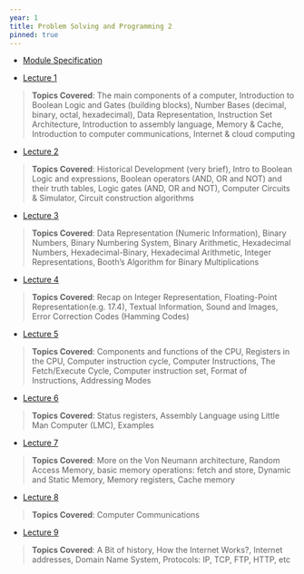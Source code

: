 ```yaml
---
year: 1
title: Problem Solving and Programming 2
pinned: true
---
```

- [Module Specification](https://drive.google.com/file/d/1Nltmtwdgucc5X1EFT9WJ3cSTzwxtx43F/view?usp=sharing)

- [Lecture 1](https://drive.google.com/file/d/1CCQzQUoGnI-YCbKmExMnNo-1uYJa1bpn/view?usp=sharing)
> **Topics Covered**: The main components of a computer, Introduction to Boolean Logic and Gates (building blocks), Number Bases (decimal, binary, octal, hexadecimal), Data Representation, Instruction Set Architecture, Introduction to assembly language, Memory & Cache, Introduction to computer communications, Internet & cloud computing

- [Lecture 2](https://drive.google.com/file/d/1D4BQpCcake1s1UQkBVkyO5ueGppDQWRk/view?usp=sharing)
> **Topics Covered**: Historical Development (very brief), Intro to Boolean Logic and expressions, Boolean operators (AND, OR and NOT) and their truth tables, Logic gates (AND, OR and NOT), Computer Circuits & Simulator, Circuit construction algorithms

- [Lecture 3](https://drive.google.com/file/d/12DUgO1y3rRxzEUyB1HonRV21mEY8DGKE/view?usp=sharing)
> **Topics Covered**: Data Representation (Numeric Information), Binary Numbers, Binary Numbering System, Binary Arithmetic, Hexadecimal Numbers, Hexadecimal-Binary, Hexadecimal Arithmetic, Integer Representations, Booth’s Algorithm for Binary Multiplications

- [Lecture 4](https://drive.google.com/file/d/1viy3YMinTLiTxqIhaTgSNy67_Nz3mXm0/view?usp=sharing)
> **Topics Covered**: Recap on Integer Representation, Floating-Point Representation(e.g. 17.4), Textual Information, Sound and Images, Error Correction Codes (Hamming Codes)

- [Lecture 5](https://drive.google.com/file/d/1U73dIx2n538tZaNDpBv_mmPrL2LwLHts/view?usp=sharing)
> **Topics Covered**: Components and functions of the CPU, Registers in the CPU, Computer instruction cycle, Computer Instructions, The Fetch/Execute Cycle, Computer instruction set, Format of Instructions, Addressing Modes

- [Lecture 6](https://drive.google.com/file/d/10roALv4lOrkvb1LUkktK6v-YBDqVN9E7/view?usp=sharing)
> **Topics Covered**: Status registers, Assembly Language using Little Man Computer (LMC), Examples

- [Lecture 7](https://drive.google.com/file/d/1DXNKKsOH000I-uE7g6NLH67o_k1XTzwO/view?usp=sharing)
> **Topics Covered**: More on the Von Neumann architecture, Random Access Memory, basic memory operations: fetch and store, Dynamic and Static Memory, Memory registers, Cache memory

- [Lecture 8](https://docs.google.com/presentation/d/1G-fefbdsAYj7JSqyeQWT3vHyXUuCXkP2/edit?usp=sharing&ouid=101382768549110578022&rtpof=true&sd=true)
> **Topics Covered**: Computer Communications

- [Lecture 9](https://drive.google.com/file/d/1QD-hi1Hprw4clX1t-CSzq0DTIfo7Ewa5/view?usp=sharing)
> **Topics Covered**: A Bit of history, How the Internet Works?, Internet addresses, Domain Name System, Protocols: IP, TCP, FTP, HTTP, etc

